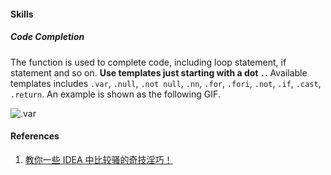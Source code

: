 #### Skills

##### Code Completion

The function is used to complete code, including loop statement, if statement and so on. **Use templates just starting with a dot `.`.** Available templates includes `.var`, `.null`, `.not null`, `.nn`, `.for`, `.fori`, `.not`, `.if`, `.cast`, `.return`. An example is shown as the following GIF.

![.var](\img\idea-var.png)

#### References

1. [教你一些 IDEA 中比较骚的奇技淫巧！](http://mp.weixin.qq.com/s?__biz=MzA5NjMwMDg0Ng==&mid=2455284530&idx=2&sn=ee2eede8a0d30883decc648c0ce17d0e&chksm=871e3173b069b86522da18b671cd09c081aca643721a353030aa03410223fe9ecb36fe75c1a9&mpshare=1&scene=1&srcid=&sharer_sharetime=1565717153808&sharer_shareid=b2d365fc470069a182e69b29d71ac9b0#rd)